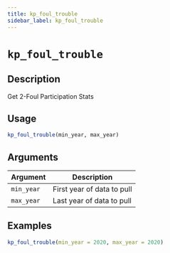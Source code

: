 ```yaml
---
title: kp_foul_trouble
sidebar_label: kp_foul_trouble
---
```

# `kp_foul_trouble`

## Description

Get 2-Foul Participation Stats


## Usage

```r
kp_foul_trouble(min_year, max_year)
```


## Arguments

Argument      |Description
------------- |----------------
`min_year`     |     First year of data to pull
`max_year`     |     Last year of data to pull


## Examples

```r
kp_foul_trouble(min_year = 2020, max_year = 2020)
```


